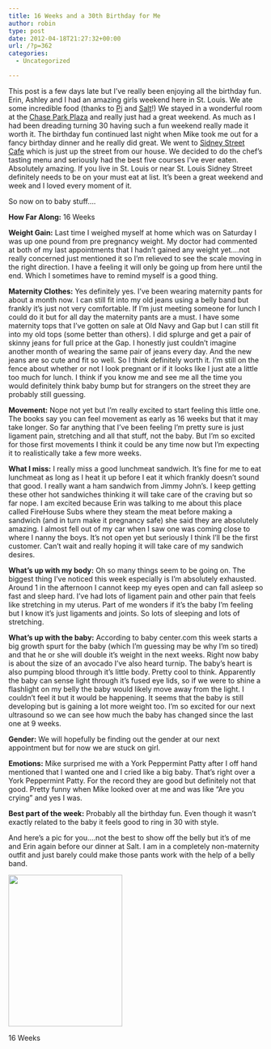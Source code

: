 ```yaml
---
title: 16 Weeks and a 30th Birthday for Me
author: robin
type: post
date: 2012-04-18T21:27:32+00:00
url: /?p=362
categories:
  - Uncategorized

---
```

This post is a few days late but I&#8217;ve really been enjoying all the birthday fun. Erin, Ashley and I had an amazing girls weekend here in St. Louis. We ate some incredible food (thanks to <a href="http://www.restaurantpi.com/" target="_blank">Pi</a> and <a href="http://enjoysalt.com/default.htm" target="_blank">Salt</a>!) We stayed in a wonderful room at the <a href="http://www.chaseparkplaza.com/" target="_blank">Chase Park Plaza</a> and really just had a great weekend. As much as I had been dreading turning 30 having such a fun weekend really made it worth it. The birthday fun continued last night when Mike took me out for a fancy birthday dinner and he really did great. We went to <a href="http://www.sidneystreetcafe.com/" target="_blank">Sidney Street Cafe</a> which is just up the street from our house. We decided to do the chef&#8217;s tasting menu and seriously had the best five courses I&#8217;ve ever eaten. Absolutely amazing. If you live in St. Louis or near St. Louis Sidney Street definitely needs to be on your must eat at list. It&#8217;s been a great weekend and week and I loved every moment of it.

So now on to baby stuff&#8230;.

**How Far Along:** 16 Weeks

**Weight Gain:** Last time I weighed myself at home which was on Saturday I was up one pound from pre pregnancy weight. My doctor had commented at both of my last appointments that I hadn&#8217;t gained any weight yet&#8230;.not really concerned just mentioned it so I&#8217;m relieved to see the scale moving in the right direction. I have a feeling it will only be going up from here until the end. Which I sometimes have to remind myself is a good thing.

**Maternity Clothes:** Yes definitely yes. I&#8217;ve been wearing maternity pants for about a month now. I can still fit into my old jeans using a belly band but frankly it&#8217;s just not very comfortable. If I&#8217;m just meeting someone for lunch I could do it but for all day the maternity pants are a must. I have some maternity tops that I&#8217;ve gotten on sale at Old Navy and Gap but I can still fit into my old tops (some better than others). I did splurge and get a pair of skinny jeans for full price at the Gap. I honestly just couldn&#8217;t imagine another month of wearing the same pair of jeans every day. And the new jeans are so cute and fit so well. So I think definitely worth it. I&#8217;m still on the fence about whether or not I look pregnant or if it looks like I just ate a little too much for lunch. I think if you know me and see me all the time you would definitely think baby bump but for strangers on the street they are probably still guessing.

**Movement:** Nope not yet but I&#8217;m really excited to start feeling this little one. The books say you can feel movement as early as 16 weeks but that it may take longer. So far anything that I&#8217;ve been feeling I&#8217;m pretty sure is just ligament pain, stretching and all that stuff, not the baby. But I&#8217;m so excited for those first movements I think it could be any time now but I&#8217;m expecting it to realistically take a few more weeks.

**What I miss:** I really miss a good lunchmeat sandwich. It&#8217;s fine for me to eat lunchmeat as long as I heat it up before I eat it which frankly doesn&#8217;t sound that good. I really want a ham sandwich from Jimmy John&#8217;s. I keep getting these other hot sandwiches thinking it will take care of the craving but so far nope. I am excited because Erin was talking to me about this place called FireHouse Subs where they steam the meat before making a sandwich (and in turn make it pregnancy safe) she said they are absolutely amazing. I almost fell out of my car when I saw one was coming close to where I nanny the boys. It&#8217;s not open yet but seriously I think I&#8217;ll be the first customer. Can&#8217;t wait and really hoping it will take care of my sandwich desires.

**What&#8217;s up with my body:** Oh so many things seem to be going on. The biggest thing I&#8217;ve noticed this week especially is I&#8217;m absolutely exhausted. Around 1 in the afternoon I cannot keep my eyes open and can fall asleep so fast and sleep hard. I&#8217;ve had lots of ligament pain and other pain that feels like stretching in my uterus. Part of me wonders if it&#8217;s the baby I&#8217;m feeling but I know it&#8217;s just ligaments and joints. So lots of sleeping and lots of stretching.

**What&#8217;s up with the baby:** According to baby center.com this week starts a big growth spurt for the baby (which I&#8217;m guessing may be why I&#8217;m so tired) and that he or she will double it&#8217;s weight in the next weeks. Right now baby is about the size of an avocado I&#8217;ve also heard turnip. The baby&#8217;s heart is also pumping blood through it&#8217;s little body. Pretty cool to think. Apparently the baby can sense light through it&#8217;s fused eye lids, so if we were to shine a flashlight on my belly the baby would likely move away from the light. I couldn&#8217;t feel it but it would be happening. It seems that the baby is still developing but is gaining a lot more weight too. I&#8217;m so excited for our next ultrasound so we can see how much the baby has changed since the last one at 9 weeks.

**Gender:** We will hopefully be finding out the gender at our next appointment but for now we are stuck on girl.

**Emotions:** Mike surprised me with a York Peppermint Patty after I off hand mentioned that I wanted one and I cried like a big baby. That&#8217;s right over a York Peppermint Patty. For the record they are good but definitely not that good. Pretty funny when Mike looked over at me and was like &#8220;Are you crying&#8221; and yes I was.

**Best part of the week:** Probably all the birthday fun. Even though it wasn&#8217;t exactly related to the baby it feels good to ring in 30 with style.

And here&#8217;s a pic for you&#8230;.not the best to show off the belly but it&#8217;s of me and Erin again before our dinner at Salt. I am in a completely non-maternity outfit and just barely could make those pants work with the help of a belly band.

<div id="attachment_365" style="width: 235px" class="wp-caption aligncenter">
  <a href="http://robinandmike.com/wp-content/uploads/2012/04/Image.jpg"><img class="size-medium wp-image-365" title="Image" src="http://robinandmike.com/wp-content/uploads/2012/04/Image-225x300.jpg" alt="" width="225" height="300" srcset="http://robinandmike.com/wp-content/uploads/2012/04/Image-225x300.jpg 225w, http://robinandmike.com/wp-content/uploads/2012/04/Image-768x1024.jpg 768w" sizes="(max-width: 225px) 100vw, 225px" /></a>
  
  <p class="wp-caption-text">
    16 Weeks
  </p>
</div>